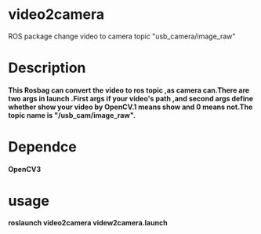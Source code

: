 # video2camera
ROS package change video to camera topic "usb_camera/image_raw"
# Description
#### This Rosbag can convert the video to ros topic ,as camera can.There are two args in launch .First args if your video's path ,and second args define whether show your video by OpenCV.1 means show and 0 means not.The topic name is "/usb_cam/image_raw". 
# Dependce
#### OpenCV3
# usage
#### roslaunch video2camera videw2camera.launch
